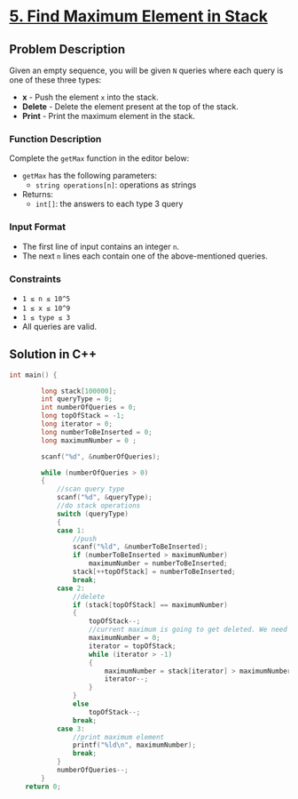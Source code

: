 # [5. Find Maximum Element in Stack](https://www.hackerrank.com/challenges/maximum-element/problem)

## Problem Description

Given an empty sequence, you will be given `N` queries where each query is one of these three types:
- **x** - Push the element `x` into the stack.
- **Delete** - Delete the element present at the top of the stack.
- **Print** - Print the maximum element in the stack.

### Function Description
Complete the `getMax` function in the editor below:
- `getMax` has the following parameters:
  - `string operations[n]`: operations as strings
- Returns:
  - `int[]`: the answers to each type 3 query

### Input Format
- The first line of input contains an integer `n`. 
- The next `n` lines each contain one of the above-mentioned queries.

### Constraints
- `1 ≤ n ≤ 10^5`
- `1 ≤ x ≤ 10^9`
- `1 ≤ type ≤ 3`
- All queries are valid.

## Solution in C++

```cpp
int main() {

    	long stack[100000];
		int queryType = 0;
		int numberOfQueries = 0;
		long topOfStack = -1;
		long iterator = 0;
		long numberToBeInserted = 0;
		long maximumNumber = 0 ;

		scanf("%d", &numberOfQueries);

		while (numberOfQueries > 0)
		{
			//scan query type
			scanf("%d", &queryType);
			//do stack operations
			switch (queryType)
			{
			case 1:
				//push
				scanf("%ld", &numberToBeInserted);
				if (numberToBeInserted > maximumNumber)
					maximumNumber = numberToBeInserted;
				stack[++topOfStack] = numberToBeInserted;
				break;
			case 2:
				//delete
				if (stack[topOfStack] == maximumNumber)
				{
					topOfStack--;
					//current maximum is going to get deleted. We need to set up a new maximum by scanning the stack
					maximumNumber = 0;
					iterator = topOfStack;
					while (iterator > -1)
					{
						maximumNumber = stack[iterator] > maximumNumber ? stack[iterator] : maximumNumber;
						iterator--;
					}
				}
				else
					topOfStack--;
				break;
			case 3:
				//print maximum element
				printf("%ld\n", maximumNumber);
				break;
			}
			numberOfQueries--;
		}
    return 0;
```
